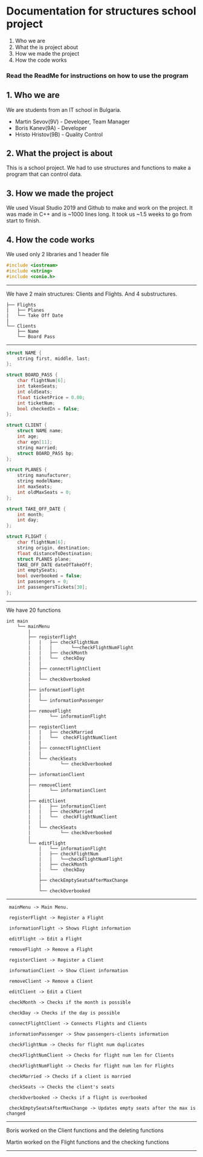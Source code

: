 # Documentation for structures school project

1. Who we are
2. What the is project about
3. How we made the project
4. How the code works

### Read the ReadMe for instructions on how to use the program

## 1. Who we are

We are students from an IT school in Bulgaria.
* Martin Sevov(9V) - Developer, Team Manager
* Boris Kanev(9A) - Developer
* Hristo Hristov(9B) - Quality Control

## 2. What the project is about

This is a school project. We had to use structures and functions to make a program that can control data.

## 3. How we made the project

We used Visual Studio 2019 and Github to make and work on the project. It was made in C++ and is ~1000 lines long. It took us ~1.5 weeks to go from start to finish.

## 4. How the code works

We used only 2 libraries and 1 header file
```C++
#include <iostream>
#include <string>
#include <conio.h>
```
---

We have 2 main structures: Clients and Flights. And 4 substructures.

```
├── Flights
|	├── Planes
|	└── Take Off Date
|
└── Clients
	├── Name
	└── Board Pass
```
---
```C++
struct NAME {
	string first, middle, last;
};

struct BOARD_PASS {
	char flightNum[6];
	int takenSeats;
	int oldSeats;
	float ticketPrice = 0.00;
	int ticketNum;
	bool checkedIn = false;
};

struct CLIENT {
	struct NAME name;
	int age;
	char egn[11];
	string married;
	struct BOARD_PASS bp;
};

struct PLANES {
	string manufacturer;
	string modelName;
	int maxSeats;
	int oldMaxSeats = 0;
};

struct TAKE_OFF_DATE {
	int month;
	int day;
};

struct FLIGHT {
	char flightNum[6];
	string origin, destination;
	float distanceToDestination;
	struct PLANES plane;
	TAKE_OFF_DATE dateOfTakeOff;
	int emptySeats;
	bool overbooked = false;
	int passengers = 0;
	int passengersTickets[30];
};
```
---

We have 20 functions
```
int main
	└── mainMenu
		|
		├── registerFlight
		|	|	├── checkFlightNum
		|	|	|		└──checkFlightNumFlight
		|	|	├── checkMonth
		|	|	└──  checkDay
		|	|
		|	├── connectFlightClient
		|	|
		|	└── checkOverbooked
		|
		├── informationFlight
		|	|
		|	└── informationPassenger
		|
		├── removeFlight
		|		└── informationFlight
		|
		├── registerClient
		|	|	├── checkMarried
		|	|	└──  checkFlightNumClient
		|	|
		|	├── connectFlightClient
		|	|
		|	└── checkSeats
		|			└── checkOverbooked
		|
		├── informationClient
		|
		├── removeClient
		|		└── informationClient
		|
		├── editClient
		|	|	├── informationClient 
		|	|	├── checkMarried
		|	|	└──  checkFlightNumClient
		|	|
		|	└── checkSeats
		|			└── checkOverbooked
		|
		└── editFlight
			|	└── informationFlight
			|	├── checkFlightNum
			|	|	└──checkFlightNumFlight
			|	├── checkMonth
			|	└──  checkDay
			|
			├── checkEmptySeatsAfterMaxChange
			|
			└── checkOverbooked
```
---
```
 mainMenu -> Main Menu.

 registerFlight -> Register a Flight

 informationFlight -> Shows Flight information

 editFlight -> Edit a Flight 

 removeFlight -> Remove a Flight 

 registerClient -> Register a Client

 informationClient -> Show Client information

 removeClient -> Remove a Client

 editClient -> Edit a Client 

 checkMonth -> Checks if the month is possible

 checkDay -> Checks if the day is possible

 connectFlightClient -> Connects Flights and Clients

 informationPassenger -> Show passengers-clients information

 checkFlightNum -> Checks for flight num duplicates

 checkFlightNumClient -> Checks for flight num len for Clients

 checkFlightNumFlight -> Checks for flight num len for Flights

 checkMarried -> Checks if a client is married

 checkSeats -> Checks the client's seats

 checkOverbooked -> Checks if a flight is overbooked

 checkEmptySeatsAfterMaxChange -> Updates empty seats after the max is changed
```
---

Boris worked on the Client functions and the deleting functions

Martin worked on the Flight functions and the checking functions

---


